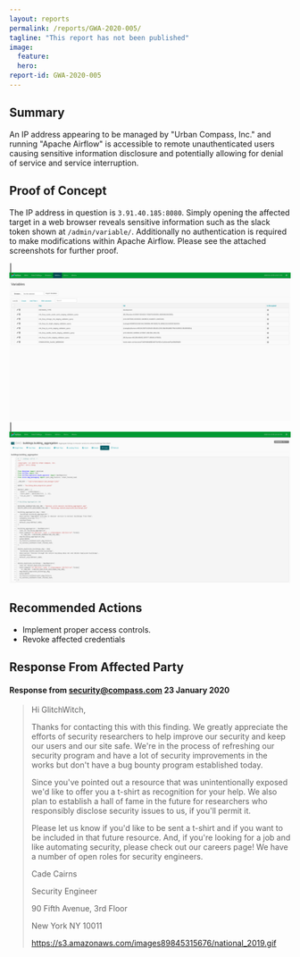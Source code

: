 ```yaml
---
layout: reports
permalink: /reports/GWA-2020-005/
tagline: "This report has not been published"
image:
  feature:
  hero:
report-id: GWA-2020-005
---
```


## Summary
An IP address appearing to be managed by "Urban Compass, Inc." and running "Apache Airflow" is accessible to remote unauthenticated users causing sensitive information disclosure and potentially allowing for denial of service and service interruption.

## Proof of Concept
The IP address in question is `3.91.40.185:8080`. Simply opening the affected target in a web browser reveals sensitive information such as the slack token shown at `/admin/variable/`. Additionally no authentication is required to make modifications within Apache Airflow.
Please see the attached screenshots for further proof.

| ![image tooltip here](/assets/img/reports/2020/Screenshot_COMPASS-Airflow-Variables.png) |![image tooltip here](/assets/img/reports/2020/Screenshot_COMPASS-Airflow-DAGs.png)



## Recommended Actions
 - Implement proper access controls.
 - Revoke affected credentials

## Response From Affected Party

#### Response from security@compass.com 23 January 2020

>Hi GlitchWitch,
>
>Thanks for contacting this with this finding. We greatly appreciate the efforts of security researchers to help improve our security and keep our users and our site safe. We're in the process of refreshing our security program and have a lot of security improvements in the works but don't have a bug bounty program established today.
>
>Since you've pointed out a resource that was unintentionally exposed we'd like to offer you a t-shirt as recognition for your help. We also plan to establish a hall of fame in the future for researchers who responsibly disclose security issues to us, if you'll permit it.
>
>Please let us know if you'd like to be sent a t-shirt and if you want to be included in that future resource. And, if you're looking for a job and like automating security, please check out our careers page! We have a number of open roles for security engineers.
>
>Cade Cairns
>
>Security Engineer‌
>
>90 Fifth Avenue, 3rd Floor
>
>New York NY 10011
>
>https://s3.amazonaws.com/images89845315676/national_2019.gif
